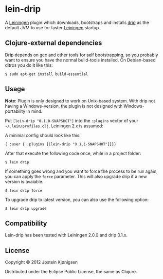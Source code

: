 # lein-drip

A [Leiningen](https://github.com/technomancy/leiningen) plugin which downloads, bootstraps and installs
[drip](https://github.com/flatland/drip) as the default JVM to use for faster
[Leiningen](https://github.com/technomancy/leiningen) startup.

## Clojure-external dependencies

Drip depends on gcc and other tools for self bootstrapping, so you probably
want to ensure you have the normal build-tools installed. On Debian-based
ditros you do it like this:

    $ sudo apt-get install build-essential

## Usage

**Note:** Plugin is only designed to work on Unix-based system. With drip not
having a Windows-version, the plugin is not designed with Windows-portability
in mind.

Put `[lein-drip "0.1.0-SNAPSHOT"]` into the `:plugins` vector of your
`~/.lein/profiles.clj`. Leiningen 2.x is assumed:

A minimal config should look like this:

    { :user { :plugins [[lein-drip "0.1.1-SNAPSHOT"]]}}

After that execute the following code once, while in a project folder:

    $ lein drip

If something goes wrong and you want to force the process to be run again, you can apply the `force` parameter.
This will also upgrade drip if a new version is avaiable.

    $ lein drip force

To upgrade drip to latest version, you can also use the following option:

    $ lein drip upgrade

## Compatibility

Lein-drip has been tested with Leiningen 2.0.0 and drip 0.1.x.

## License

Copyright © 2012 Jostein Kjønigsen

Distributed under the Eclipse Public License, the same as Clojure.
